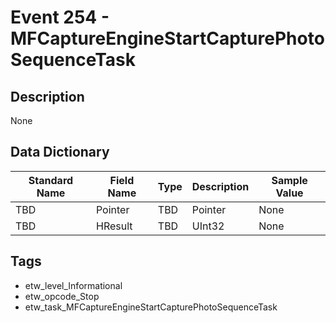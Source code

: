 # Event 254 - MFCaptureEngineStartCapturePhotoSequenceTask

## Description
None

## Data Dictionary
|Standard Name|Field Name|Type|Description|Sample Value|
|---|---|---|---|---|
|TBD|Pointer|TBD|Pointer|None|None|
|TBD|HResult|TBD|UInt32|None|None|

## Tags
* etw_level_Informational
* etw_opcode_Stop
* etw_task_MFCaptureEngineStartCapturePhotoSequenceTask